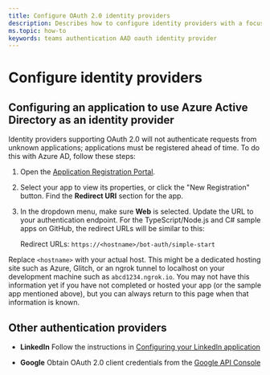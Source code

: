```yaml
---
title: Configure OAuth 2.0 identity providers
description: Describes how to configure identity providers with a focus on Azure AD
ms.topic: how-to
keywords: teams authentication AAD oauth identity provider
---
```

# Configure identity providers

## Configuring an application to use Azure Active Directory as an identity provider

Identity providers supporting OAuth 2.0 will not authenticate requests from unknown applications; applications must be registered ahead of time. To do this with Azure AD, follow these steps:

1. Open the [Application Registration Portal](https://ms.portal.azure.com/#blade/Microsoft_AAD_RegisteredApps/ApplicationsListBlade).

2. Select your app to view its properties, or click the "New Registration" button. Find the **Redirect URI** section for the app.

3. In the dropdown menu, make sure **Web** is selected. Update the URL to your authentication endpoint. For the TypeScript/Node.js and C# sample apps on GitHub, the redirect URLs will be similar to this:

    Redirect URLs: `https://<hostname>/bot-auth/simple-start`

Replace `<hostname>` with your actual host. This might be a dedicated hosting site such as Azure, Glitch, or an ngrok tunnel to localhost on your development machine such as `abcd1234.ngrok.io`. You may not have this information yet if you have not completed or hosted your app (or the sample app mentioned above), but you can always return to this page when that information is known.

## Other authentication providers

* **LinkedIn** Follow the instructions in [Configuring your LinkedIn application](https://developer.linkedin.com/docs/oauth2)

* **Google** Obtain OAuth 2.0 client credentials from the [Google API Console](https://console.developers.google.com/)
